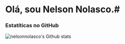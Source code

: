 # Olá, sou Nelson Nolasco.#

### Estatíticas no GitHub
![nelsonnolasco's Github stats](https://github-readme-stats.vercel.app/api?username=nelsonnolasco&show_icons=true&theme=dracula)

